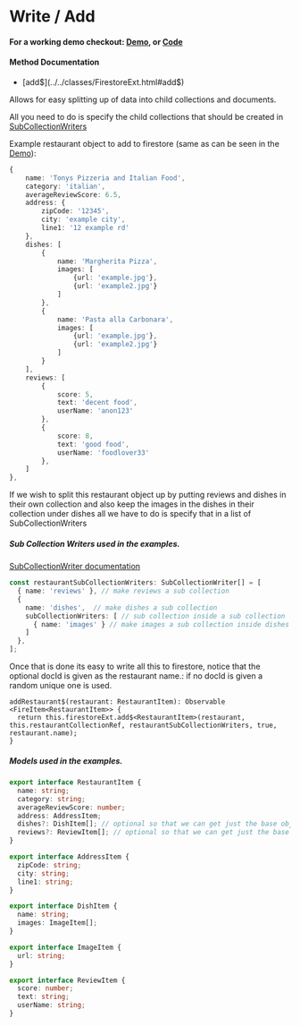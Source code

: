 # Write / Add

#### For a working demo checkout: [Demo](https://fir-extended-demo.web.app/demo/), or [Code](https://github.com/Tylder/firestore-extended/tree/master/projects/firestore-extended)

#### Method Documentation

- [add$](../../classes/FirestoreExt.html#add$)

Allows for easy splitting up of data into child collections and documents.

All you need to do is specify the child collections that should be created
in [SubCollectionWriters](../../interfaces/SubCollectionWriter.html)

Example restaurant object to add to firestore (same as can be seen in the [Demo](https://fir-extended-demo.web.app/demo/)):

```ts
{
    name: 'Tonys Pizzeria and Italian Food',
    category: 'italian',
    averageReviewScore: 6.5,
    address: {
        zipCode: '12345',
        city: 'example city',
        line1: '12 example rd'  
    },
    dishes: [
        {
            name: 'Margherita Pizza',
            images: [
                {url: 'example.jpg'},
                {url: 'example2.jpg'}
            ]
        },
        {
            name: 'Pasta alla Carbonara',
            images: [
                {url: 'example.jpg'},
                {url: 'example2.jpg'}
            ]
        }
    ],
    reviews: [
        {
            score: 5,
            text: 'decent food',
            userName: 'anon123'
        },
        {
            score: 8,
            text: 'good food',
            userName: 'foodlover33'
        },
    ]
},
```

If we wish to split this restaurant object up by putting reviews and dishes in their own collection and also keep the images in the dishes
in their collection under dishes all we have to do is specify that in a list of SubCollectionWriters

##### Sub Collection Writers used in the examples.

[SubCollectionWriter documentation](../../interfaces/SubCollectionWriter.html)

```typescript
const restaurantSubCollectionWriters: SubCollectionWriter[] = [
  { name: 'reviews' }, // make reviews a sub collection
  {
    name: 'dishes',  // make dishes a sub collection
    subCollectionWriters: [ // sub collection inside a sub collection
      { name: 'images' } // make images a sub collection inside dishes
    ]
  },
];
```

Once that is done its easy to write all this to firestore, notice that the optional docId is given as the restaurant name.:
if no docId is given a random unique one is used.

```
addRestaurant$(restaurant: RestaurantItem): Observable <FireItem<RestaurantItem>> {
  return this.firestoreExt.add$<RestaurantItem>(restaurant, this.restaurantCollectionRef, restaurantSubCollectionWriters, true, restaurant.name);
}
```

##### Models used in the examples.

```typescript
export interface RestaurantItem {
  name: string;
  category: string;
  averageReviewScore: number;
  address: AddressItem;
  dishes?: DishItem[]; // optional so that we can get just the base object to display in a list
  reviews?: ReviewItem[]; // optional so that we can get just the base object to display in a list
}

export interface AddressItem {
  zipCode: string;
  city: string;
  line1: string;
}

export interface DishItem {
  name: string;
  images: ImageItem[];
}

export interface ImageItem {
  url: string;
}

export interface ReviewItem {
  score: number;
  text: string;
  userName: string;
}
```
